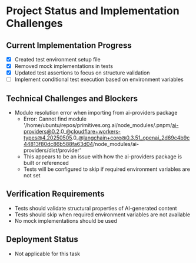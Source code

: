 # Project Status and Implementation Challenges

## Current Implementation Progress
- [x] Created test environment setup file
- [x] Removed mock implementations in tests
- [x] Updated test assertions to focus on structure validation
- [ ] Implement conditional test execution based on environment variables

## Technical Challenges and Blockers
- Module resolution error when importing from ai-providers package
  - Error: Cannot find module '/home/ubuntu/repos/primitives.org.ai/node_modules/.pnpm/ai-providers@0.2.0_@cloudflare+workers-types@4.20250505.0_@langchain+core@0.3.51_openai_2d69c4b9c44813f80dc86b588fa63d04/node_modules/ai-providers/dist/provider'
  - This appears to be an issue with how the ai-providers package is built or referenced
  - Tests will be configured to skip if required environment variables are not set

## Verification Requirements
- Tests should validate structural properties of AI-generated content
- Tests should skip when required environment variables are not available
- No mock implementations should be used

## Deployment Status
- Not applicable for this task
